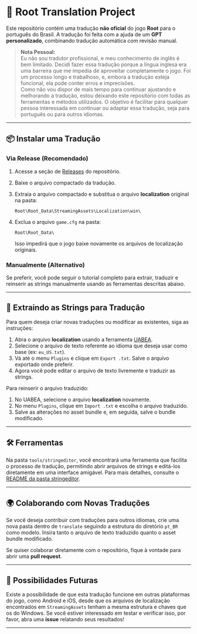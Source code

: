 # 🌳 Root Translation Project

Este repositório contém uma tradução **não oficial** do jogo **Root** para o português do Brasil. A tradução foi feita com a ajuda de um **GPT personalizado**, combinando tradução automática com revisão manual.

> **Nota Pessoal:**  
> Eu não sou tradutor profissional, e meu conhecimento de inglês é bem limitado. Decidi fazer essa tradução porque a língua inglesa era uma barreira que me impedia de aproveitar completamente o jogo. Foi um processo longo e trabalhoso, e, embora a tradução esteja funcional, ela pode conter erros e imprecisões.  
> Como não vou dispor de mais tempo para continuar ajustando e melhorando a tradução, estou deixando este repositório com todas as ferramentas e métodos utilizados. O objetivo é facilitar para qualquer pessoa interessada em continuar ou adaptar essa tradução, seja para português ou para outros idiomas.

---

## 📦 Instalar uma Tradução

### Via Release (Recomendado)

1. Acesse a seção de [Releases](https://github.com/luizera666/Root_Translate_Tools/releases) do repositório.
2. Baixe o arquivo compactado da tradução.
3. Extraia o arquivo compactado e substitua o arquivo **localization** original na pasta:

   `Root\Root_Data\StreamingAssets\Localization\win\`

4. Exclua o arquivo `game.cfg` na pasta:

   `Root\Root_Data\`

   Isso impedirá que o jogo baixe novamente os arquivos de localização originais.

### Manualmente (Alternativo)

Se preferir, você pode seguir o tutorial completo para extrair, traduzir e reinserir as strings manualmente usando as ferramentas descritas abaixo.

---

## 🔧 Extraindo as Strings para Tradução

Para quem deseja criar novas traduções ou modificar as existentes, siga as instruções:

1. Abra o arquivo **localization** usando a ferramenta [UABEA](https://github.com/nesrak1/UABEA).
2. Selecione o arquivo de texto referente ao idioma que deseja usar como base (ex: `eu_US.txt`).
3. Vá até o menu `Plugins` e clique em `Export .txt`. Salve o arquivo exportado onde preferir.
4. Agora você pode editar o arquivo de texto livremente e traduzir as strings.

Para reinserir o arquivo traduzido:

1. No UABEA, selecione o arquivo **localization** novamente.
2. No menu `Plugins`, clique em `Import .txt` e escolha o arquivo traduzido.
3. Salve as alterações no asset bundle e, em seguida, salve o bundle modificado.

---

## 🛠️ Ferramentas

Na pasta `tools/stringeditor`, você encontrará uma ferramenta que facilita o processo de tradução, permitindo abrir arquivos de strings e editá-los diretamente em uma interface amigável. Para mais detalhes, consulte o [README da pasta stringeditor](./tools/stringeditor/README.md).

---

## 🌍 Colaborando com Novas Traduções

Se você deseja contribuir com traduções para outros idiomas, crie uma nova pasta dentro de `translate` seguindo a estrutura do diretório `pt_BR` como modelo. Insira tanto o arquivo de texto traduzido quanto o asset bundle modificado.

Se quiser colaborar diretamente com o repositório, fique à vontade para abrir uma **pull request**.

---

## 🔮 Possibilidades Futuras

Existe a possibilidade de que esta tradução funcione em outras plataformas do jogo, como Android e iOS, desde que os arquivos de localização encontrados em `StreamingAssets` tenham a mesma estrutura e chaves que os do Windows. Se você estiver interessado em testar e verificar isso, por favor, abra uma **issue** relatando seus resultados!

---

